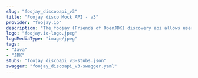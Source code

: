 ```yaml
---
slug: "foojay_discopapi_v3"
title: "Foojay disco Mock API - v3"
provider: "foojay.io"
description: "The foojay (Friends of OpenJDK) discovery api allows users to discover and query for Java packages (jre/jdk) from different distributions."
logo: "foojay.io-logo.jpeg"
logoMediaType: "image/jpeg"
tags:
- "Java"
- "JDK"
stubs: "foojay_discoapi_v3-stubs.json"
swagger: "foojay_discoapi_v3-swagger.yaml"
---
```

